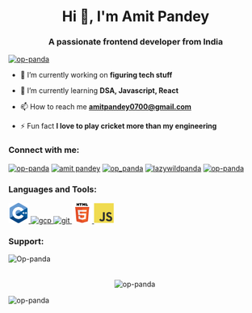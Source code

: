 <h1 align="center">Hi 👋, I'm Amit Pandey</h1>
<h3 align="center">A passionate frontend developer from India</h3>

<p align="left"> <a href="https://github.com/ryo-ma/github-profile-trophy"><img src="https://github-profile-trophy.vercel.app/?username=op-panda" alt="op-panda" /></a> </p>

- 🔭 I’m currently working on **figuring tech stuff**

- 🌱 I’m currently learning **DSA, Javascript, React**

- 📫 How to reach me **amitpandey0700@gmail.com**

- ⚡ Fun fact **I love to play cricket more than my engineering**

<h3 align="left">Connect with me:</h3>
<p align="left">
<a href="https://codepen.io/op-panda" target="blank"><img align="center" src="https://raw.githubusercontent.com/rahuldkjain/github-profile-readme-generator/master/src/images/icons/Social/codepen.svg" alt="op-panda" height="30" width="40" /></a>
<a href="https://linkedin.com/in/amit pandey" target="blank"><img align="center" src="https://raw.githubusercontent.com/rahuldkjain/github-profile-readme-generator/master/src/images/icons/Social/linked-in-alt.svg" alt="amit pandey" height="30" width="40" /></a>
<a href="https://www.codechef.com/users/op_panda" target="blank"><img align="center" src="https://cdn.jsdelivr.net/npm/simple-icons@3.1.0/icons/codechef.svg" alt="op_panda" height="30" width="40" /></a>
<a href="https://www.hackerrank.com/lazywildpanda" target="blank"><img align="center" src="https://raw.githubusercontent.com/rahuldkjain/github-profile-readme-generator/master/src/images/icons/Social/hackerrank.svg" alt="lazywildpanda" height="30" width="40" /></a>
<a href="https://www.leetcode.com/op-panda" target="blank"><img align="center" src="https://raw.githubusercontent.com/rahuldkjain/github-profile-readme-generator/master/src/images/icons/Social/leet-code.svg" alt="op-panda" height="30" width="40" /></a>
</p>

<h3 align="left">Languages and Tools:</h3>
<p align="left"> <a href="https://www.w3schools.com/cpp/" target="_blank"> <img src="https://raw.githubusercontent.com/devicons/devicon/master/icons/cplusplus/cplusplus-original.svg" alt="cplusplus" width="40" height="40"/> </a> <a href="https://cloud.google.com" target="_blank"> <img src="https://www.vectorlogo.zone/logos/google_cloud/google_cloud-icon.svg" alt="gcp" width="40" height="40"/> </a> <a href="https://git-scm.com/" target="_blank"> <img src="https://www.vectorlogo.zone/logos/git-scm/git-scm-icon.svg" alt="git" width="40" height="40"/> </a> <a href="https://www.w3.org/html/" target="_blank"> <img src="https://raw.githubusercontent.com/devicons/devicon/master/icons/html5/html5-original-wordmark.svg" alt="html5" width="40" height="40"/> </a> <a href="https://developer.mozilla.org/en-US/docs/Web/JavaScript" target="_blank"> <img src="https://raw.githubusercontent.com/devicons/devicon/master/icons/javascript/javascript-original.svg" alt="javascript" width="40" height="40"/> </a> </p>

<h3 align="left">Support:</h3>
<p><a href="https://www.buymeacoffee.com/Op-panda"> <img align="left" src="https://cdn.buymeacoffee.com/buttons/v2/default-yellow.png" height="50" width="210" alt="Op-panda" /></a></p><br><br>

<p><img align="center" src="https://github-readme-stats.vercel.app/api/top-langs?username=op-panda&show_icons=true&locale=en&layout=compact" alt="op-panda" /></p>

<p><img align="center" src="https://github-readme-streak-stats.herokuapp.com/?user=op-panda&" alt="op-panda" /></p>

